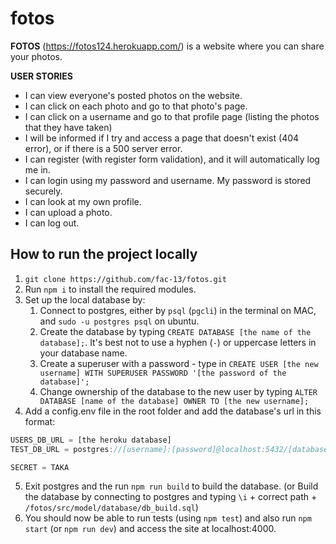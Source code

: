 # fotos

**FOTOS** (https://fotos124.herokuapp.com/) is a website where you can share your photos.

**USER STORIES**
* I can view everyone's posted photos on the website.
* I can click on each photo and go to that photo's page.
* I can click on a username and go to that profile page (listing the photos that they have taken)
* I will be informed if I try and access a page that doesn't exist (404 error), or if there is a 500 server error.
* I can register (with register form validation), and it will automatically log me in.
* I can login using my password and username. My password is stored securely.
* I can look at my own profile.
* I can upload a photo.
* I can log out.

## How to run the project locally
1. `git clone https://github.com/fac-13/fotos.git`
2. Run `npm i` to install the required modules.
3. Set up the local database by:
    1. Connect to postgres, either by `psql` (`pgcli`) in the terminal on MAC, and `sudo -u postgres psql` on ubuntu.
    2. Create the database by typing `CREATE DATABASE [the name of the database];`. It's best not to use a hyphen (`-`) or uppercase letters in your database name.
    3. Create a superuser with a password - type in `CREATE USER [the new username] WITH SUPERUSER PASSWORD '[the password of the database]';`
    4. Change ownership of the database to the new user by typing `ALTER DATABASE [name of the database] OWNER TO [the new username];`
4. Add a config.env file in the root folder and add the database's url in this format: 
  ```js
  USERS_DB_URL = [the heroku database]
  TEST_DB_URL = postgres://[username]:[password]@localhost:5432/[databasename]

  SECRET = TAKA
  ```
5. Exit postgres and the run `npm run build` to build the database. (or Build the database by connecting to postgres and typing `\i` \+ correct path + `/fotos/src/model/database/db_build.sql`)
6. You should now be able to run tests (using `npm test`) and also run `npm start` (or `npm run dev`) and access the site at localhost:4000. 
